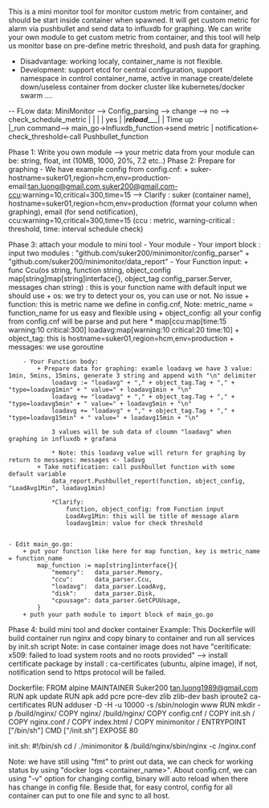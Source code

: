 This is a mini monitor tool for monitor custom metric from container, and should be start inside container when spawned. It will get custom metric for alarm  via pushbullet and send data to influxdb for graphing.
We can write your own module to get custom metric from container, and this tool will help us monitor base on pre-define metric threshold, and push data for graphing.

+ Disadvantage: working localy, container_name is not flexible.
+ Development: support etcd for central configuration, support namespace in control container_name, active in manage create/delete down/useless container from docker cluster like kubernetes/docker swarm ....

-- FLow data:
MiniMonitor --> Config_parsing --> change --> no -->  check_schedule_metric
					          |				        |                   |
					          |               yes                 |
					          |___reload______|						        |
														                            Time up 					
															                            |_run command--> main_go->Influxdb_function->send metric
																			                          |
                    notification<-check_threshold<-call Pushbullet_function


Phase 1: Write you own module --> your metric data from your module can be: string, float, int (10MB, 1000, 20%, 7.2 etc..)
Phase 2: Prepare for graphing
	- We have example config from config.cnf: 
		+ suker-hostname=suker01,region=hcm,env=production-email:tan.luong@gmail.com,suker200@gmail.com-ccu:warning=10,critical=300,time=15
	--> Clarify : suker (container name), hostname=suker01,region=hcm,env=production (format your column when graphing), email (for send notification), ccu:warning=10,critical=300,time=15 (ccu : metric, warning-critical : threshold, time: interval schedule check)

Phase 3: attach your module to mini tool
	- Your module
		- Your import block : input two modules : "github.com/suker200/minimonitor/config_parser" + "github.com/suker200/minimonitor/data_report"
		- Your Function input: 
			+ func Ccu(os string, function string, object_config map[string]map[string]interface{}, object_tag config_parser.Server, messages chan string) : this is your function name with default input we should use
			+ os: we try to detect your os, you can use or not. No issue
			+ function: this is metric name we define in config.cnf, Note: metric_name = function_name for us easy and flexible using
			+ object_config: all your config from config.cnf will be parse and put here
				* map[ccu:map[time:15 warning:10 critical:300] loadavg:map[warning:10 critical:20 time:10]
			+ object_tag: this is hostname=suker01,region=hcm,env=production
			+ messages: we use goroutine

		- Your Function body:
			+ Prepare data for graphing: examle loadavg we have 3 value: 1min, 5mins, 15mins, generate 3 string and append with "\n" delimiter
				loadavg := "loadavg" + "," + object_tag.Tag + "," + "type=loadavg1min" + " value=" + loadavg1min + "\n"
				loadavg += "loadavg" + "," + object_tag.Tag + "," + "type=loadavg5min" + " value=" + loadavg5min + "\n"
				loadavg += "loadavg" + "," + object_tag.Tag + "," + "type=loadavg15min" + " value=" + loadavg15min + "\n"

				3 values will be sub data of cloumn "loadavg" when graphing in influxdb + grafana

				* Note: this loadavg value will return for graphing by return to messages: messages <- ladavg
			+ Take notification: call pushbullet function with some default variable
				data_report.Pushbullet_report(function, object_config, "LoadAvg1Min", loadavg1min)

				*Clarify:
					function, object_config: from Function input
					LoadAvg1Min: this will be title of message alarm
					loadavg1min: value for check threshold


	- Edit main_go.go:
		+ put your function like here for map function, key is metric_name = function_name
			map_function := map[string]interface{}{
				"memory":   data_parser.Memory,
				"ccu":      data_parser.Ccu,
				"loadavg":  data_parser.LoadAvg,
				"disk":     data_parser.Disk,
				"cpuusage": data_parser.GetCPUUsage,
			}
		+ puth your path module to import block of main_go.go

Phase 4: build mini tool and docker container
	Example: This Dockerfile will build container run nginx and copy binary to container and run all services by init.sh script 
	Note: in case container image does not have "ceritificate: x509: failed to load system roots and no roots provided" --> install certificate package by install : ca-certificates (ubuntu, alpine image), if not, notification send to https protocol will be failed.

Dockerfile:
	FROM alpine
	MAINTAINER Suker200 <tan.luong1989@gmail.com>
	RUN apk update
	RUN apk add pcre pcre-dev zlib zlib-dev bash iproute2 ca-certificates
	RUN adduser -D -H -u 10000 -s /sbin/nologin www
	RUN mkdir -p /build/nginx/
	COPY nginx/ /build/nginx/
	COPY config.cnf /
	COPY init.sh /
	COPY nginx.conf /
	COPY index.html /
	COPY minimonitor /
	ENTRYPOINT ["/bin/sh"]
	CMD ["/init.sh"]
	EXPOSE 80

init.sh: 
	#!/bin/sh
	cd /
	./minimonitor &
	/build/nginx/sbin/nginx -c /nginx.conf

Note: we have still using "fmt" to print out data, we can check for working status by using "docker logs <container_name>". About config.cnf, we can using "-v" option for changing config, binary will auto reload when there has change in config file.
Beside that, for easy control, config for all container can put to one file and sync to all host.
